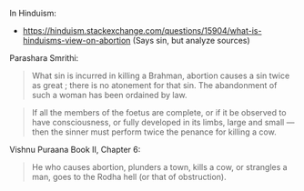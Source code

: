 In Hinduism:

- https://hinduism.stackexchange.com/questions/15904/what-is-hinduisms-view-on-abortion (Says sin, but analyze sources)

Parashara Smrithi:

> What sin is incurred in killing a Brahman, abortion causes a sin twice as great ; there is no atonement for that sin. The abandonment of such a woman has been ordained by law.

> If all the members of the foetus are complete, or if it be observed to have consciousness, or fully developed in its limbs, large and small — then the sinner must perform twice the penance for killing a cow.

Vishnu Puraana Book II, Chapter 6:

> He who causes abortion, plunders a town, kills a cow, or strangles a man, goes to the Rodha hell (or that of obstruction).

